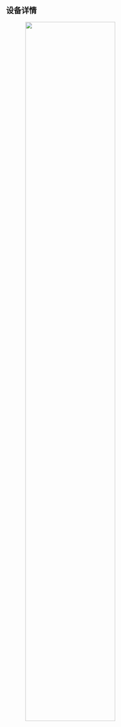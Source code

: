 ## 设备详情

<table>
	<center>
		<div>
        	<a><img src="../../../../images/console_image/event/图片equipmentDetail.png" align="left" style="width:70%;"></a><br>
		</div>
	</center>
</table>